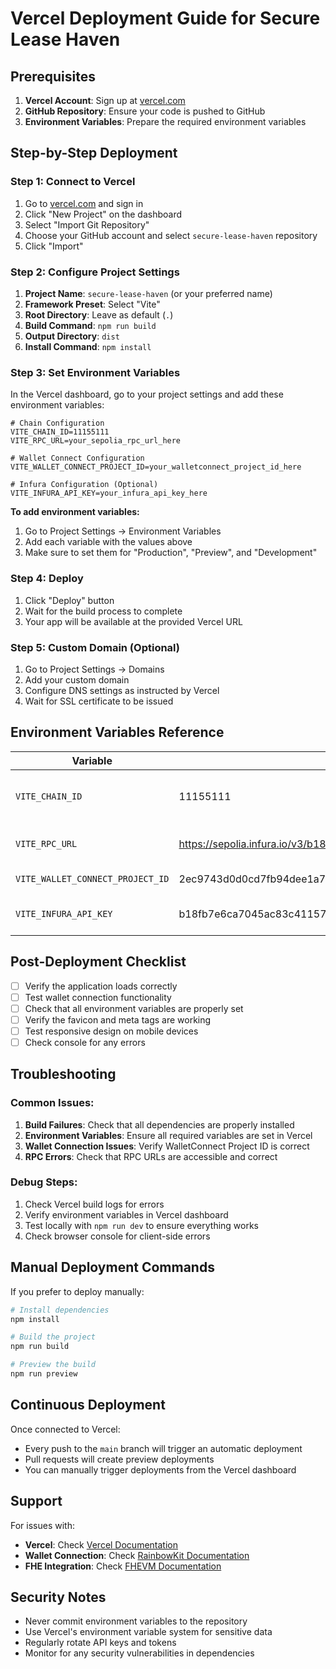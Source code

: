 # Vercel Deployment Guide for Secure Lease Haven

## Prerequisites

1. **Vercel Account**: Sign up at [vercel.com](https://vercel.com)
2. **GitHub Repository**: Ensure your code is pushed to GitHub
3. **Environment Variables**: Prepare the required environment variables

## Step-by-Step Deployment

### Step 1: Connect to Vercel

1. Go to [vercel.com](https://vercel.com) and sign in
2. Click "New Project" on the dashboard
3. Select "Import Git Repository"
4. Choose your GitHub account and select `secure-lease-haven` repository
5. Click "Import"

### Step 2: Configure Project Settings

1. **Project Name**: `secure-lease-haven` (or your preferred name)
2. **Framework Preset**: Select "Vite"
3. **Root Directory**: Leave as default (`.`)
4. **Build Command**: `npm run build`
5. **Output Directory**: `dist`
6. **Install Command**: `npm install`

### Step 3: Set Environment Variables

In the Vercel dashboard, go to your project settings and add these environment variables:

```env
# Chain Configuration
VITE_CHAIN_ID=11155111
VITE_RPC_URL=your_sepolia_rpc_url_here

# Wallet Connect Configuration
VITE_WALLET_CONNECT_PROJECT_ID=your_walletconnect_project_id_here

# Infura Configuration (Optional)
VITE_INFURA_API_KEY=your_infura_api_key_here
```

**To add environment variables:**
1. Go to Project Settings → Environment Variables
2. Add each variable with the values above
3. Make sure to set them for "Production", "Preview", and "Development"

### Step 4: Deploy

1. Click "Deploy" button
2. Wait for the build process to complete
3. Your app will be available at the provided Vercel URL

### Step 5: Custom Domain (Optional)

1. Go to Project Settings → Domains
2. Add your custom domain
3. Configure DNS settings as instructed by Vercel
4. Wait for SSL certificate to be issued

## Environment Variables Reference

| Variable | Value | Description |
|----------|-------|-------------|
| `VITE_CHAIN_ID` | 11155111 | Ethereum Sepolia Testnet Chain ID |
| `VITE_RPC_URL` | https://sepolia.infura.io/v3/b18fb7e6ca7045ac83c41157ab93f990 | RPC URL for blockchain connection |
| `VITE_WALLET_CONNECT_PROJECT_ID` | 2ec9743d0d0cd7fb94dee1a7e6d33475 | WalletConnect Project ID |
| `VITE_INFURA_API_KEY` | b18fb7e6ca7045ac83c41157ab93f990 | Infura API Key for additional RPC access |

## Post-Deployment Checklist

- [ ] Verify the application loads correctly
- [ ] Test wallet connection functionality
- [ ] Check that all environment variables are properly set
- [ ] Verify the favicon and meta tags are working
- [ ] Test responsive design on mobile devices
- [ ] Check console for any errors

## Troubleshooting

### Common Issues:

1. **Build Failures**: Check that all dependencies are properly installed
2. **Environment Variables**: Ensure all required variables are set in Vercel
3. **Wallet Connection Issues**: Verify WalletConnect Project ID is correct
4. **RPC Errors**: Check that RPC URLs are accessible and correct

### Debug Steps:

1. Check Vercel build logs for errors
2. Verify environment variables in Vercel dashboard
3. Test locally with `npm run dev` to ensure everything works
4. Check browser console for client-side errors

## Manual Deployment Commands

If you prefer to deploy manually:

```bash
# Install dependencies
npm install

# Build the project
npm run build

# Preview the build
npm run preview
```

## Continuous Deployment

Once connected to Vercel:
- Every push to the `main` branch will trigger an automatic deployment
- Pull requests will create preview deployments
- You can manually trigger deployments from the Vercel dashboard

## Support

For issues with:
- **Vercel**: Check [Vercel Documentation](https://vercel.com/docs)
- **Wallet Connection**: Check [RainbowKit Documentation](https://www.rainbowkit.com/docs)
- **FHE Integration**: Check [FHEVM Documentation](https://docs.fhevm.io/)

## Security Notes

- Never commit environment variables to the repository
- Use Vercel's environment variable system for sensitive data
- Regularly rotate API keys and tokens
- Monitor for any security vulnerabilities in dependencies
